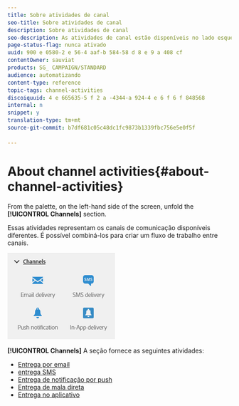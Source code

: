 ```yaml
---
title: Sobre atividades de canal
seo-title: Sobre atividades de canal
description: Sobre atividades de canal
seo-description: As atividades de canal estão disponíveis no lado esquerdo da tela.
page-status-flag: nunca ativado
uuid: 900 e 0580-2 e 56-4 aaf-b 584-58 d 8 e 9 a 408 cf
contentOwner: sauviat
products: SG_ CAMPAIGN/STANDARD
audience: automatizando
content-type: reference
topic-tags: channel-activities
discoiquuid: 4 e 665635-5 f 2 a -4344-a 924-4 e 6 f 6 f 848568
internal: n
snippet: y
translation-type: tm+mt
source-git-commit: b7df681c05c48dc1fc9873b1339fbc756e5e0f5f

---
```



# About channel activities{#about-channel-activities}

From the palette, on the left-hand side of the screen, unfold the **[!UICONTROL Channels]** section.

Essas atividades representam os canais de comunicação disponíveis diferentes. É possível combiná-los para criar um fluxo de trabalho entre canais.

![](assets/wkf_channels_activities.png)

**[!UICONTROL Channels]** A seção fornece as seguintes atividades:

* [Entrega por email](../../automating/using/email-delivery.md)
* [entrega SMS](../../automating/using/sms-delivery.md)
* [Entrega de notificação por push](../../automating/using/push-notification-delivery.md)
* [Entrega de mala direta](../../automating/using/direct-mail-delivery.md)
* [Entrega no aplicativo](../../automating/using/in-app-delivery.md)

